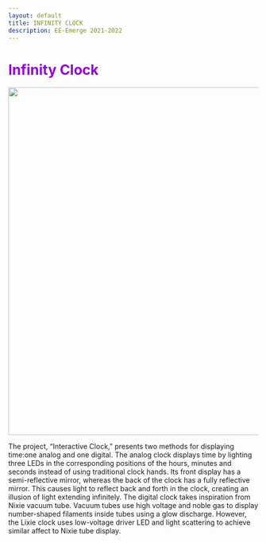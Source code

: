 ```yaml
---
layout: default
title: INFINITY CLOCK
description: EE-Emerge 2021-2022
---
```


<h1 style="color:darkviolet;">Infinity Clock</h1>

<p align = "center">
<img src="{{site.baseurl}}/assets/images/bothdisplaysinfinityclock.png" width="700">
  </p>

The project, “Interactive Clock,” presents two methods for displaying time:one analog and one digital. The analog clock displays time by lighting three LEDs in the corresponding positions of the hours, minutes and seconds instead of using traditional clock hands. Its front display has a semi-reflective mirror, whereas the back of the clock has a fully reflective mirror. This causes light to reflect back and forth in the clock, creating an illusion of light extending infinitely. The digital clock takes inspiration from Nixie vacuum tube. Vacuum tubes use high voltage and noble gas to display number-shaped filaments inside tubes using a glow discharge. However, the Lixie clock uses low-voltage driver LED and light scattering to achieve similar affect to Nixie tube display.
